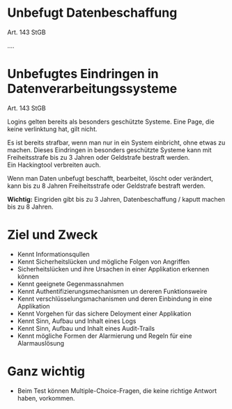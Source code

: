 # Unbefugt Datenbeschaffung

Art. 143 StGB

....

# Unbefugtes Eindringen in Datenverarbeitungssysteme

Art. 143 StGB

Logins gelten bereits als besonders geschützte Systeme. Eine Page, die keine verlinktung hat, gilt nicht.

Es ist bereits strafbar, wenn man nur in ein System einbricht, ohne etwas zu machen. Dieses Eindringen in besonders geschützte Systeme kann mit Freiheitsstrafe bis zu 3 Jahren oder Geldstrafe bestraft werden.  
Ein Hackingtool verbreiten auch.

Wenn man Daten unbefugt beschafft, bearbeitet, löscht oder verändert, kann bis zu 8 Jahren Freiheitsstrafe oder Geldstrafe bestraft werden.

**Wichtig:** Eingriden gibt bis zu 3 Jahren, Datenbeschaffung / kaputt machen bis zu 8 Jahren.

# Ziel und Zweck

- Kennt Informationsqullen
- Kennt Sicherheitslücken und mögliche Folgen von Angriffen
- Sicherheitslücken und ihre Ursachen in einer Applikation erkennen können
- Kennt geeignete Gegenmassnahmen
- Kennt Authentifizierungsmechanismen un dereren Funktionsweire
- Kennt verschlüsselungsmachanismen und deren Einbindung in eine Applikation
- Kennt Vorgehen für das sichere Deloyment einer Applikation
- Kennt Sinn, Aufbau und Inhalt eines Logs
- Kennt Sinn, Aufbau und Inhalt eines Audit-Trails
- Kennt mögliche Formen der Alarmierung und Regeln für eine Alarmauslösung

# Ganz wichtig

- Beim Test können Multiple-Choice-Fragen, die keine richtige Antwort haben, vorkommen.
